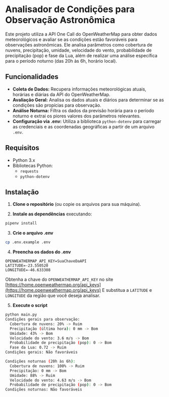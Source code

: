 # Analisador de Condições para Observação Astronômica

Este projeto utiliza a API One Call do OpenWeatherMap para obter dados meteorológicos e avaliar se as condições estão favoráveis para observações astronômicas. Ele analisa parâmetros como cobertura de nuvens, precipitação, umidade, velocidade do vento, probabilidade de precipitação (pop) e fase da Lua, além de realizar uma análise específica para o período noturno (das 20h às 6h, horário local).

## Funcionalidades

- **Coleta de Dados:** Recupera informações meteorológicas atuais, horárias e diárias da API do OpenWeatherMap.
- **Avaliação Geral:** Analisa os dados atuais e diários para determinar se as condições são propícias para observação.
- **Análise Noturna:** Filtra os dados da previsão horária para o período noturno e extrai os piores valores dos parâmetros relevantes.
- **Configuração via .env:** Utiliza a biblioteca `python-dotenv` para carregar as credenciais e as coordenadas geográficas a partir de um arquivo `.env`.

## Requisitos

- Python 3.x
- Bibliotecas Python:
  - `requests`
  - `python-dotenv`

## Instalação

1. **Clone o repositório** (ou copie os arquivos para sua máquina).

2. **Instale as dependências** executando:

```bash
pipenv install
```

3. **Crie o arquivo .env**

```bash
cp .env.example .env
```

4. **Preencha os dados do .env**

```env
OPENWEATHERMAP_API_KEY=SuaChaveDaAPI
LATITUDE=-23.550520
LONGITUDE=-46.633308
```

Obtenha a chave do `OPENWEATHERMAP_API_KEY` no site [https://home.openweathermap.org/api_keys](https://home.openweathermap.org/api_keys)
E substitua a `LATITUDE` e `LONGITUDE` da região que você deseja analisar.

5. **Execute o script**

```bash
python main.py
Condições gerais para observação:
  Cobertura de nuvens: 20% -> Ruim
  Precipitação (última hora): 0 mm -> Bom
  Umidade: 43% -> Bom
  Velocidade do vento: 3.6 m/s -> Bom
  Probabilidade de precipitação (pop): 0 -> Bom
  Fase da Lua: 0.72 -> Ruim
Condições gerais: Não favoráveis

Condições noturnas (20h às 6h):
  Cobertura de nuvens: 100% -> Ruim
  Precipitação: 0 mm -> Bom
  Umidade: 88% -> Ruim
  Velocidade do vento: 4.63 m/s -> Bom
  Probabilidade de precipitação (pop): 0 -> Bom
Condições noturnas: Não favoráveis
```
